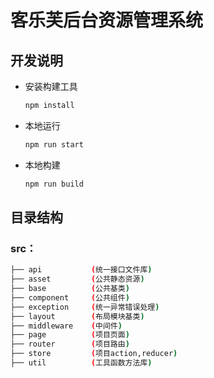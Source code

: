# 客乐芙后台资源管理系统

## 开发说明

- 安装构建工具

  ```sh
  npm install
  ```

- 本地运行

  ```sh
  npm run start
  ```

- 本地构建

  ```sh
  npm run build
  ```

## 目录结构

### src：

```bash
├── api           (统一接口文件库)
├── asset         (公共静态资源)
├── base          (公共基类)
├── component     (公共组件)
├── exception     (统一异常错误处理)
├── layout        (布局模块基类)
├── middleware    (中间件)
├── page          (项目页面)
├── router        (项目路由)
├── store         (项目action,reducer)
├── util          (工具函数方法库)
```